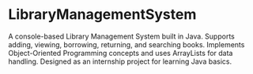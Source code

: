 # LibraryManagementSystem
A console-based Library Management System built in Java. Supports adding, viewing, borrowing, returning, and searching books. Implements Object-Oriented Programming concepts and uses ArrayLists for data handling. Designed as an internship project for learning Java basics.
